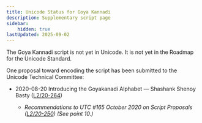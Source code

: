 ```yaml
---
title: Unicode Status for Goya Kannadi
description: Supplementary script page
sidebar:
    hidden: true
lastUpdated: 2025-09-02
---
```


The Goya Kannadi script is not yet in Unicode. It is not yet in the Roadmap for the Unicode Standard. 

One proposal toward encoding the script has been submitted to the Unicode Technical Committee:

- 2020-08-20 Introducing the Goyakanadi Alphabet — Shashank Shenoy Basty ([L2/20-264](http://www.unicode.org/cgi-bin/GetMatchingDocs.pl?L2/20-264))

  - _Recommendations to UTC #165 October 2020 on Script Proposals ([L2/20-250](http://www.unicode.org/L2/L2020/20250-script-adhoc-rept.pdf)) (See point 10.)_

[comment]: # (end of intro)

[comment]: # (start of blocks)



[comment]: # (end of blocks)

[comment]: # (start of chars)



[comment]: # (end of chars)

[comment]: # (start of rest)


